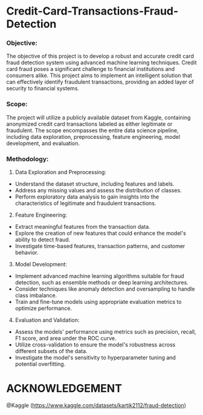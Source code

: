 # Credit-Card-Transactions-Fraud-Detection

### Objective:
The objective of this project is to develop a robust and accurate credit card fraud detection system using advanced machine learning techniques. Credit card fraud poses a significant challenge to financial institutions and consumers alike. This project aims to implement an intelligent solution that can effectively identify fraudulent transactions, providing an added layer of security to financial systems.

### Scope:
The project will utilize a publicly available dataset from Kaggle, containing anonymized credit card transactions labeled as either legitimate or fraudulent. The scope encompasses the entire data science pipeline, including data exploration, preprocessing, feature engineering, model development, and evaluation.

### Methodology:

1. Data Exploration and Preprocessing:
* Understand the dataset structure, including features and labels.
* Address any missing values and assess the distribution of classes.
* Perform exploratory data analysis to gain insights into the characteristics of legitimate and fraudulent transactions.

2. Feature Engineering:
* Extract meaningful features from the transaction data.
* Explore the creation of new features that could enhance the model's ability to detect fraud.
* Investigate time-based features, transaction patterns, and customer behavior.

3. Model Development:
* Implement advanced machine learning algorithms suitable for fraud detection, such as ensemble methods or deep learning architectures.
* Consider techniques like anomaly detection and oversampling to handle class imbalance.
* Train and fine-tune models using appropriate evaluation metrics to optimize performance.

4. Evaluation and Validation:
* Assess the models' performance using metrics such as precision, recall, F1 score, and area under the ROC curve.
* Utilize cross-validation to ensure the model's robustness across different subsets of the data.
* Investigate the model's sensitivity to hyperparameter tuning and potential overfitting.

# ACKNOWLEDGEMENT
@Kaggle (https://www.kaggle.com/datasets/kartik2112/fraud-detection)
